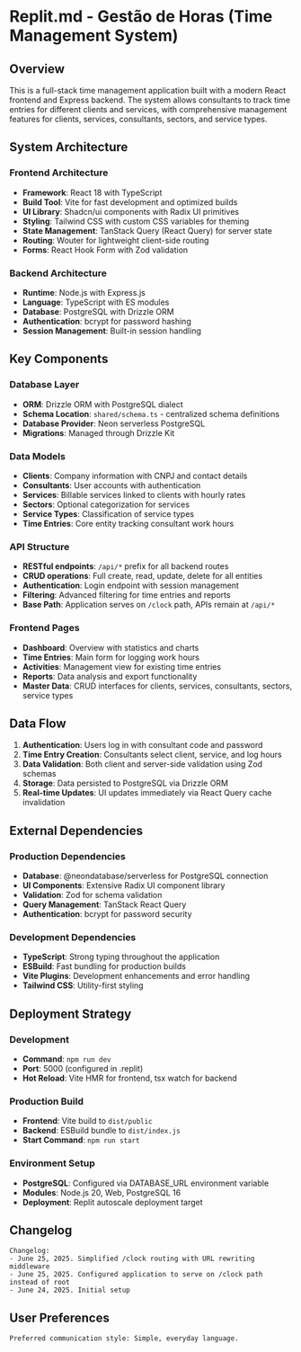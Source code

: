 # Replit.md - Gestão de Horas (Time Management System)

## Overview

This is a full-stack time management application built with a modern React frontend and Express backend. The system allows consultants to track time entries for different clients and services, with comprehensive management features for clients, services, consultants, sectors, and service types.

## System Architecture

### Frontend Architecture
- **Framework**: React 18 with TypeScript
- **Build Tool**: Vite for fast development and optimized builds
- **UI Library**: Shadcn/ui components with Radix UI primitives
- **Styling**: Tailwind CSS with custom CSS variables for theming
- **State Management**: TanStack Query (React Query) for server state
- **Routing**: Wouter for lightweight client-side routing
- **Forms**: React Hook Form with Zod validation

### Backend Architecture
- **Runtime**: Node.js with Express.js
- **Language**: TypeScript with ES modules
- **Database**: PostgreSQL with Drizzle ORM
- **Authentication**: bcrypt for password hashing
- **Session Management**: Built-in session handling

## Key Components

### Database Layer
- **ORM**: Drizzle ORM with PostgreSQL dialect
- **Schema Location**: `shared/schema.ts` - centralized schema definitions
- **Database Provider**: Neon serverless PostgreSQL
- **Migrations**: Managed through Drizzle Kit

### Data Models
- **Clients**: Company information with CNPJ and contact details
- **Consultants**: User accounts with authentication
- **Services**: Billable services linked to clients with hourly rates
- **Sectors**: Optional categorization for services
- **Service Types**: Classification of service types
- **Time Entries**: Core entity tracking consultant work hours

### API Structure
- **RESTful endpoints**: `/api/*` prefix for all backend routes
- **CRUD operations**: Full create, read, update, delete for all entities
- **Authentication**: Login endpoint with session management
- **Filtering**: Advanced filtering for time entries and reports
- **Base Path**: Application serves on `/clock` path, APIs remain at `/api/*`

### Frontend Pages
- **Dashboard**: Overview with statistics and charts
- **Time Entries**: Main form for logging work hours
- **Activities**: Management view for existing time entries
- **Reports**: Data analysis and export functionality
- **Master Data**: CRUD interfaces for clients, services, consultants, sectors, service types

## Data Flow

1. **Authentication**: Users log in with consultant code and password
2. **Time Entry Creation**: Consultants select client, service, and log hours
3. **Data Validation**: Both client and server-side validation using Zod schemas
4. **Storage**: Data persisted to PostgreSQL via Drizzle ORM
5. **Real-time Updates**: UI updates immediately via React Query cache invalidation

## External Dependencies

### Production Dependencies
- **Database**: @neondatabase/serverless for PostgreSQL connection
- **UI Components**: Extensive Radix UI component library
- **Validation**: Zod for schema validation
- **Query Management**: TanStack React Query
- **Authentication**: bcrypt for password security

### Development Dependencies
- **TypeScript**: Strong typing throughout the application
- **ESBuild**: Fast bundling for production builds
- **Vite Plugins**: Development enhancements and error handling
- **Tailwind CSS**: Utility-first styling

## Deployment Strategy

### Development
- **Command**: `npm run dev`
- **Port**: 5000 (configured in .replit)
- **Hot Reload**: Vite HMR for frontend, tsx watch for backend

### Production Build
- **Frontend**: Vite build to `dist/public`
- **Backend**: ESBuild bundle to `dist/index.js`
- **Start Command**: `npm run start`

### Environment Setup
- **PostgreSQL**: Configured via DATABASE_URL environment variable
- **Modules**: Node.js 20, Web, PostgreSQL 16
- **Deployment**: Replit autoscale deployment target

## Changelog

```
Changelog:
- June 25, 2025. Simplified /clock routing with URL rewriting middleware
- June 25, 2025. Configured application to serve on /clock path instead of root
- June 24, 2025. Initial setup
```

## User Preferences

```
Preferred communication style: Simple, everyday language.
```